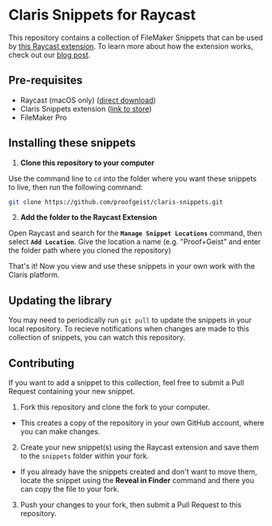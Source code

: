 # Claris Snippets for Raycast

This repository contains a collection of FileMaker Snippets that can be used by [this Raycast extension](https://www.raycast.com/eluce2/filemaker-snippets). To learn more about how the extension works, check out our [blog post](https://www.proofgeist.com/blog/2022/10/12/claris-snippets).

## Pre-requisites
- Raycast (macOS only) ([direct download](https://www.raycast.com/download))
- Claris Snippets extension ([link to store](https://www.raycast.com/eluce2/filemaker-snippets))
- FileMaker Pro

## Installing these snippets
1. **Clone this repository to your computer**

Use the command line to `cd` into the folder where you want these snippets to live, then run the following command:

```bash
git clone https://github.com/proofgeist/claris-snippets.git
```

2. **Add the folder to the Raycast Extension**

Open Raycast and search for the **`Manage Snippet Locations`** command, then select **`Add Location`**. Give the location a name (e.g. "Proof+Geist" and enter the folder path where you cloned the repository)

That's it! Now you view and use these snippets in your own work with the Claris platform.

## Updating the library
You may need to periodically run `git pull` to update the snippets in your local repository. To recieve notifications when changes are made to this collection of snippets, you can watch this repository.

## Contributing
If you want to add a snippet to this collection, feel free to submit a Pull Request containing your new snippet.

1. Fork this repository and clone the fork to your computer.
- This creates a copy of the repository in your own GitHub account, where you can make changes.
2. Create your new snippet(s) using the Raycast extension and save them to the `snippets` folder within your fork.
- If you already have the snippets created and don't want to move them, locate the snippet using the **Reveal in Finder** command and there you can copy the file to your fork.
3. Push your changes to your fork, then submit a Pull Request to this repository.
